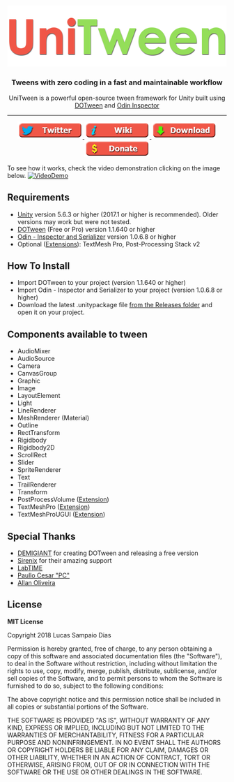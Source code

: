 <p align="center">
    <img src="/Images/Logo.png" alt="UniTween">
</p>
<h3 align="center" style="text-align:center;">
  Tweens with zero coding in a fast and maintainable workflow
</h3>
<p align="center">
		UniTween is a powerful open-source tween framework for Unity built using <a href="https://assetstore.unity.com/packages/tools/animation/dotween-hotween-v2-27676">DOTween</a> and <a href="https://assetstore.unity.com/packages/tools/utilities/odin-inspector-and-serializer-89041">Odin Inspector</a>
</p>

</p>
<hr>
<p align="center">	
	<a href="https://twitter.com/unitween_unity">
		<img src="/Images/BtnTwitter.png" alt="Twitter">
	</a>
  <a href="https://github.com/sampaiodias/UniTween/wiki">
		<img src="/Images/BtnWiki.png" alt="Wiki">
	</a>	
	<a href="https://github.com/sampaiodias/UniTween/tree/master/Releases">
		<img src="/Images/BtnDownload.png" alt="Download">
	</a>
	<a href="https://github.com/sampaiodias/UniTween/wiki/Donate">
		<img src="/Images/BtnDonate.png" alt="Donate">
	</a>	
</p>

To see how it works, check the video demonstration clicking on the image below.
[![VideoDemo](https://i.imgur.com/o5mHYgK.png)](https://g.redditmedia.com/9AE7zanHgRsB0xVy-1Dnh-9ooWvVQpSXYLhBk0luxOk.gif?fm=mp4&mp4-fragmented=false&s=14bf19bb2ad19f0c9c380e0abc10aeac)

## Requirements
* [Unity](https://unity3d.com/get-unity/download/archive) version 5.6.3 or higher (2017.1 or higher is recommended). Older versions may work but were not tested.
* [DOTween](https://assetstore.unity.com/packages/tools/animation/dotween-hotween-v2-27676) (Free or Pro) version 1.1.640 or higher
* [Odin - Inspector and Serializer](https://assetstore.unity.com/packages/tools/utilities/odin-inspector-and-serializer-89041) version 1.0.6.8 or higher
* Optional ([Extensions](#extensions)): TextMesh Pro, Post-Processing Stack v2

## How To Install
* Import DOTween to your project (version 1.1.640 or higher)
* Import Odin - Inspector and Serializer to your project (version 1.0.6.8 or higher)
* Download the latest .unitypackage file [from the Releases folder](https://github.com/sampaiodias/UniTween/tree/master/Releases) and open it on your project.

## Components available to tween
* AudioMixer
* AudioSource
* Camera
* CanvasGroup
* Graphic
* Image
* LayoutElement
* Light
* LineRenderer
* MeshRenderer (Material)
* Outline
* RectTransform
* Rigidbody
* Rigidbody2D
* ScrollRect
* Slider
* SpriteRenderer
* Text
* TrailRenderer
* Transform
* PostProcessVolume ([Extension](#extensions))
* TextMeshPro ([Extension](#extensions))
* TextMeshProUGUI ([Extension](#extensions))

## Special Thanks
* [DEMIGIANT](http://demigiant.com/) for creating DOTween and releasing a free version
* [Sirenix](http://sirenix.net) for their amazing support
* [LabTIME](http://www.labtime.ufg.br/)
* [Paullo Cesar "PC"](https://github.com/paullocesarpc)
* [Allan Oliveira](https://github.com/allanolivei)

## License

**MIT License**

Copyright 2018 Lucas Sampaio Dias

Permission is hereby granted, free of charge, to any person obtaining a copy of this software and associated documentation files (the "Software"), to deal in the Software without restriction, including without limitation the rights to use, copy, modify, merge, publish, distribute, sublicense, and/or sell copies of the Software, and to permit persons to whom the Software is furnished to do so, subject to the following conditions:

The above copyright notice and this permission notice shall be included in all copies or substantial portions of the Software.

THE SOFTWARE IS PROVIDED "AS IS", WITHOUT WARRANTY OF ANY KIND, EXPRESS OR IMPLIED, INCLUDING BUT NOT LIMITED TO THE WARRANTIES OF MERCHANTABILITY, FITNESS FOR A PARTICULAR PURPOSE AND NONINFRINGEMENT. IN NO EVENT SHALL THE AUTHORS OR COPYRIGHT HOLDERS BE LIABLE FOR ANY CLAIM, DAMAGES OR OTHER LIABILITY, WHETHER IN AN ACTION OF CONTRACT, TORT OR OTHERWISE, ARISING FROM, OUT OF OR IN CONNECTION WITH THE SOFTWARE OR THE USE OR OTHER DEALINGS IN THE SOFTWARE.
